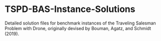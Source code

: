 # TSPD-BAS-Instance-Solutions
Detailed solution files for benchmark instances of the Traveling Salesman Problem with Drone, originally devised by Bouman, Agatz, and Schmidt (2019).
